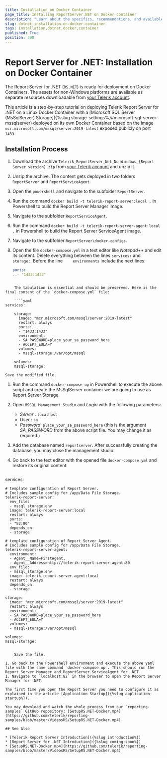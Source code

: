 ```yaml
---
title: Installation on Docker Container
page_title: Installing ReportServer.NET on Docker Container
description: "Learn about the specifics, recommendations, and available approaches for installing the Telerik Report Server for .NET on Docker Container."
slug: dotnet-installation-on-docker-container
tags: installation,dotnet,docker,container
published: True
position: 300
---
```


# Report Server for .NET: Installation on Docker Container

The Report Server for .NET (`RS.NET`) is ready for deployment on Docker Containers. The assets for non-Windows platforms are available as separate resources downloadable from [your Telerik account](https://www.telerik.com/account/downloads/product-download?product=REPSERVER).

This article is a step-by-step tutorial on deploying Telerik Report Server for .NET on a Linux Docker Container with a [Microsoft SQL Server (MsSqlServer) Storage]({%slug storage-settings%}#microsoft-sql-server-mssqlserver) deployed on its own Docker Container based on the image `mcr.microsoft.com/mssql/server:2019-latest` exposed publicly on port `1433`.

## Installation Process

1. Download the archive `Telerik_ReportServer_Net_NonWindows_{Report Server version}.zip` from [your Telerik account](https://www.telerik.com/account/downloads/product-download?product=REPSERVER) and unzip it.
1. Unzip the archive. The content gets deployed in two folders `ReportServer` and `ReportServiceAgent`.
1. Open the `powershell` and navigate to the subfolder `ReportServer`.
1. Run the command `docker build -t telerik-report-server:local .` in Powershell to build the Report Server Manager image.
1. Navigate to the subfolder `ReportServiceAgent`.
1. Run the command `docker build -t telerik-report-server-agent:local .` in Powershell to build the Report Server ServiceAgent image.
1. Navigate to the subfolder `ReportServer\docker-configs`.
1. Open the file `docker-compose.yml` in a text editor like _Notepad++_ and edit its content. Delete everything between the lines `services:` and `  storage:`. Before the line `    environments` include the next lines:

	````yaml
	ports:
	..- "1433:1433"
````

	The tabulation is essential and should be preserved. Here is the final content of the `docker-compose.yml` file:

	````yaml
services:

	storage:
	  image: "mcr.microsoft.com/mssql/server:2019-latest"
	  restart: always
	  ports:
	  - "1433:1433"
	  environment:
	  - SA_PASSWORD=place_your_sa_password_here
	  - ACCEPT_EULA=Y
	  volumes: 
	  - mssql-storage:/var/opt/mssql

	volumes:
	mssql-storage:
````


	Save the modified file.

1. Run the command `docker-compose up` in Powershell to execute the above script and create the MsSqlServer container we are going to use as Report Server Storage.
1. Open `MSSQL Management Studio` and _Login_ with the following parameters:

	* _Server_  : `localhost`
	* _User_    : `sa`
	* _Password_: `place_your_sa_password_here` (this is the argument _SA_PASSWORD_ from the above script file. You may change it as required.)

1. Add the database named `reportserver`. After successfully creating the database, you may close the management studio.
1. Go back to the text editor with the opened file `docker-compose.yml` and restore its original content:

	````yaml
services:

	# template configuration of Report Server.
	# Includes sample config for /app/Data File Storage.      
	telerik-report-server:
	  env_file:
	  - mssql_storage.env
	  image: telerik-report-server:local
	  restart: always
	  ports:
	  - "82:80"
	  depends_on: 
	  - storage

	# template configuration of Report Server Agent.
	# Includes sample config for /app/Data File Storage.
	telerik-report-server-agent:
	  environment:
	  - Agent__Name=FirstAgent,
	  - Agent__Address=http://telerik-report-server-agent:80
	  env_file:
	  - mssql_storage.env
	  image: telerik-report-server-agent:local
	  restart: always
	  depends_on:
	  - storage

	storage:
	  image: "mcr.microsoft.com/mssql/server:2019-latest"
	  restart: always
	  environment:
	  - SA_PASSWORD=place_your_sa_password_here
	  - ACCEPT_EULA=Y
	  volumes: 
	  - mssql-storage:/var/opt/mssql

	volumes:
	mssql-storage:
````

	Save the file.

1. Go back to the Powershell environment and execute the above yaml file with the same command `docker-compose up`. This should run the Report Server Manager and ReportServer.ServiceAgent for .NET.
1. Navigate to `localhost:82` in the browser to open the Report Server Manager for .NET.

The first time you open the Report Server you need to configure it as explained in the article [Application Startup]({%slug application-startup%}).

You may download and watch the whole process from our `reporting-samples` GitHub repository: [SetupRS.NET-Docker.mp4](https://github.com/telerik/reporting-samples/blob/master/VideosRS/SetupRS.NET-Docker.mp4).

## See Also

* [Telerik Report Server Introduction]({%slug introduction%})
* [Report Server for .NET Introduction]({%slug coming-soon%})
* [SetupRS.NET-Docker.mp4](https://github.com/telerik/reporting-samples/blob/master/VideosRS/SetupRS.NET-Docker.mp4)
